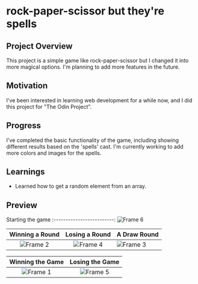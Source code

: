 # rock-paper-scissor but they're spells

## Project Overview

This project is a simple game like rock-paper-scissor but I changed it into more magical options. I'm planning to add more features in the future.

## Motivation

I've been interested in learning web development for a while now, and I did this project for "The Odin Project".

## Progress

I've completed the basic functionality of the game, including showing different results based on the 'spells' cast. I'm currently working to add more colors and images for the spells.

## Learnings

- Learned how to get a random element from an array. 

## Preview
Starting the game
:-------------------------:
![Frame 6](https://github.com/BChowy/rock-paper-scissor/assets/75831792/ac10501c-3e2f-4a65-99ca-e55ec1604283) 

Winning a Round          |  Losing a Round           | A Draw Round
:-------------------------:|:-------------------------:|-------------------------
![Frame 2](https://github.com/BChowy/rock-paper-scissor/assets/75831792/01f89575-0235-422d-aaf1-b4d649ac5997)  |  ![Frame 4](https://github.com/BChowy/rock-paper-scissor/assets/75831792/090a5057-303c-41a1-a6b2-b7d6d685b72d)  |  ![Frame 3](https://github.com/BChowy/rock-paper-scissor/assets/75831792/73b99efa-a963-42f0-a7b7-ad24d24e6ccb)

Winning the Game          |  Losing the Game
:-------------------------:|:-------------------------:
![Frame 1](https://github.com/BChowy/rock-paper-scissor/assets/75831792/00df5ced-99a7-491e-bbf3-a0b37cec8cc9)  |  ![Frame 5](https://github.com/BChowy/rock-paper-scissor/assets/75831792/cdb09c2b-9377-4dbe-869f-b539a623bf17)
